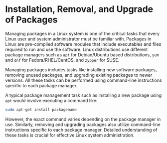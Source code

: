 # Installation, Removal, and Upgrade of Packages

Managing packages in a Linux system is one of the critical tasks that every Linux user and system administrator must be familiar with. Packages in Linux are pre-compiled software modules that include executables and files required to run and use the software. Linux distributions use different package managers such as `apt` for Debian/Ubuntu based distributions, `yum` and `dnf` for Fedora/RHEL/CentOS, and `zypper` for SUSE. 

Managing packages includes tasks like installing new software packages, removing unused packages, and upgrading existing packages to newer versions. All these tasks can be performed using command-line instructions specific to each package manager. 

A typical package management task such as installing a new package using `apt` would involve executing a command like:

```bash
sudo apt-get install packagename
```

However, the exact command varies depending on the package manager in use. Similarly, removing and upgrading packages also utilize command-line instructions specific to each package manager. Detailed understanding of these tasks is crucial for effective Linux system administration.